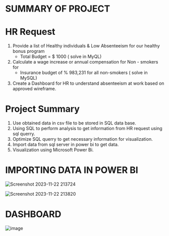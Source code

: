 # SUMMARY OF PROJECT
# HR Request
1. Provide a list of Healthy individuals & Low Absenteeism for our healthy bonus program
   - Total Budget = $ 1000 ( solve in MyQL)
2. Calculate a wage increase or annual compensation for Non - smokers for
   - Insurance budget of % 983,231 for all non-smokers ( solve in MySQL)
3. Create a Dashboard for HR to understand absenteeism at work based on approved wireframe.

# Project Summary
1. Use obtained data in csv file to be stored in SQL data base.
2. Using SQL to perform analysis to get information from HR request using sql querry.
3. Optimize SQL querry to get necessary information for visualization.
4. Import data from sql server in power bi to get data.
5. Visualization using Microsoft Power Bi.

# IMPORTING DATA IN POWER BI
![Screenshot 2023-11-22 213724](https://github.com/EvanJusius/Absenteeism/assets/148787421/9a430ee5-2958-4ec5-8759-620a98a35bec)

![Screenshot 2023-11-22 213820](https://github.com/EvanJusius/Absenteeism/assets/148787421/a0c7609d-4503-4e28-b8be-1258d4bff0c1)

# DASHBOARD
![image](https://github.com/EvanJusius/Absenteeism/assets/148787421/fdd2634d-c5b2-4c41-8f62-358a6ccdb6e4)

